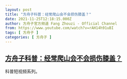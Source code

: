 ```yaml
---
layout: post
title: "方舟子科普：经常爬山会不会损伤膝盖？"
date: 2021-11-25T12:18:15.000Z
author: 方舟子官方频道 Fang Zhouzi - Official Channel
from: https://www.youtube.com/watch?v=rAH14h91uBI
tags: [ 方舟子 ]
categories: [ 方舟子 ]
---
```

<!--1637842695000-->
[方舟子科普：经常爬山会不会损伤膝盖？](https://www.youtube.com/watch?v=rAH14h91uBI)
------

<div>
科普短视频系列。
</div>
